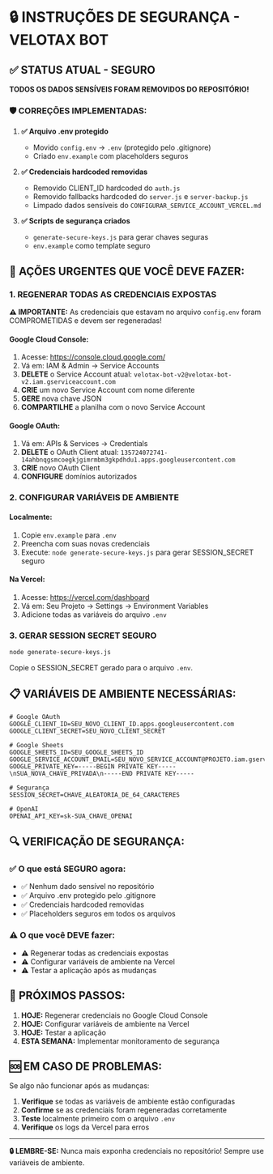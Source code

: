 # 🔒 INSTRUÇÕES DE SEGURANÇA - VELOTAX BOT

## ✅ **STATUS ATUAL - SEGURO**

**TODOS OS DADOS SENSÍVEIS FORAM REMOVIDOS DO REPOSITÓRIO!**

### 🛡️ **CORREÇÕES IMPLEMENTADAS:**

1. **✅ Arquivo .env protegido**
   - Movido `config.env` → `.env` (protegido pelo .gitignore)
   - Criado `env.example` com placeholders seguros

2. **✅ Credenciais hardcoded removidas**
   - Removido CLIENT_ID hardcoded do `auth.js`
   - Removido fallbacks hardcoded do `server.js` e `server-backup.js`
   - Limpado dados sensíveis do `CONFIGURAR_SERVICE_ACCOUNT_VERCEL.md`

3. **✅ Scripts de segurança criados**
   - `generate-secure-keys.js` para gerar chaves seguras
   - `env.example` como template seguro

## 🚨 **AÇÕES URGENTES QUE VOCÊ DEVE FAZER:**

### **1. REGENERAR TODAS AS CREDENCIAIS EXPOSTAS**

**⚠️ IMPORTANTE:** As credenciais que estavam no arquivo `config.env` foram COMPROMETIDAS e devem ser regeneradas!

#### **Google Cloud Console:**
1. Acesse: https://console.cloud.google.com/
2. Vá em: IAM & Admin → Service Accounts
3. **DELETE** o Service Account atual: `velotax-bot-v2@velotax-bot-v2.iam.gserviceaccount.com`
4. **CRIE** um novo Service Account com nome diferente
5. **GERE** nova chave JSON
6. **COMPARTILHE** a planilha com o novo Service Account

#### **Google OAuth:**
1. Vá em: APIs & Services → Credentials
2. **DELETE** o OAuth Client atual: `135724072741-14ahbnqgsmcoegkjgimrmbm3gkpdhdu1.apps.googleusercontent.com`
3. **CRIE** novo OAuth Client
4. **CONFIGURE** domínios autorizados

### **2. CONFIGURAR VARIÁVEIS DE AMBIENTE**

#### **Localmente:**
1. Copie `env.example` para `.env`
2. Preencha com suas novas credenciais
3. Execute: `node generate-secure-keys.js` para gerar SESSION_SECRET seguro

#### **Na Vercel:**
1. Acesse: https://vercel.com/dashboard
2. Vá em: Seu Projeto → Settings → Environment Variables
3. Adicione todas as variáveis do arquivo `.env`

### **3. GERAR SESSION SECRET SEGURO**

```bash
node generate-secure-keys.js
```

Copie o SESSION_SECRET gerado para o arquivo `.env`.

## 📋 **VARIÁVEIS DE AMBIENTE NECESSÁRIAS:**

```env
# Google OAuth
GOOGLE_CLIENT_ID=SEU_NOVO_CLIENT_ID.apps.googleusercontent.com
GOOGLE_CLIENT_SECRET=SEU_NOVO_CLIENT_SECRET

# Google Sheets
GOOGLE_SHEETS_ID=SEU_GOOGLE_SHEETS_ID
GOOGLE_SERVICE_ACCOUNT_EMAIL=SEU_NOVO_SERVICE_ACCOUNT@PROJETO.iam.gserviceaccount.com
GOOGLE_PRIVATE_KEY=-----BEGIN PRIVATE KEY-----\nSUA_NOVA_CHAVE_PRIVADA\n-----END PRIVATE KEY-----

# Segurança
SESSION_SECRET=CHAVE_ALEATORIA_DE_64_CARACTERES

# OpenAI
OPENAI_API_KEY=sk-SUA_CHAVE_OPENAI
```

## 🔍 **VERIFICAÇÃO DE SEGURANÇA:**

### **✅ O que está SEGURO agora:**
- ✅ Nenhum dado sensível no repositório
- ✅ Arquivo .env protegido pelo .gitignore
- ✅ Credenciais hardcoded removidas
- ✅ Placeholders seguros em todos os arquivos

### **⚠️ O que você DEVE fazer:**
- ⚠️ Regenerar todas as credenciais expostas
- ⚠️ Configurar variáveis de ambiente na Vercel
- ⚠️ Testar a aplicação após as mudanças

## 🎯 **PRÓXIMOS PASSOS:**

1. **HOJE:** Regenerar credenciais no Google Cloud Console
2. **HOJE:** Configurar variáveis de ambiente na Vercel
3. **HOJE:** Testar a aplicação
4. **ESTA SEMANA:** Implementar monitoramento de segurança

## 🆘 **EM CASO DE PROBLEMAS:**

Se algo não funcionar após as mudanças:

1. **Verifique** se todas as variáveis de ambiente estão configuradas
2. **Confirme** se as credenciais foram regeneradas corretamente
3. **Teste** localmente primeiro com o arquivo `.env`
4. **Verifique** os logs da Vercel para erros

---

**🔒 LEMBRE-SE:** Nunca mais exponha credenciais no repositório! Sempre use variáveis de ambiente.